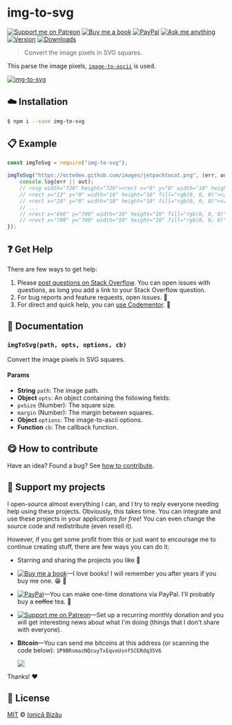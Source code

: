 <!-- Please do not edit this file. Edit the `blah` field in the `package.json` instead. If in doubt, open an issue. -->


# img-to-svg

 [![Support me on Patreon][badge_patreon]][patreon] [![Buy me a book][badge_amazon]][amazon] [![PayPal][badge_paypal_donate]][paypal-donations] [![Ask me anything](https://img.shields.io/badge/ask%20me-anything-1abc9c.svg)](https://github.com/IonicaBizau/ama) [![Version](https://img.shields.io/npm/v/img-to-svg.svg)](https://www.npmjs.com/package/img-to-svg) [![Downloads](https://img.shields.io/npm/dt/img-to-svg.svg)](https://www.npmjs.com/package/img-to-svg)

> Convert the image pixels in SVG squares.

This parse the image pixels, [`image-to-ascii`](https://github.com/IonicaBizau/image-to-ascii) is used.

[![img-to-svg](http://i.imgur.com/HZQqqLn.png)](#)

## :cloud: Installation

```sh
$ npm i --save img-to-svg
```


## :clipboard: Example



```js
const imgToSvg = require("img-to-svg");

imgToSvg("https://octodex.github.com/images/jetpacktocat.png", (err, out) => {
    console.log(err || out);
    // <svg width="720" height="720"><rect x="0" y="0" width="10" height="10" fill="rgb(0, 0, 0)"></rect>
    // <rect x="12" y="0" width="10" height="10" fill="rgb(0, 0, 0)"></rect>
    // <rect x="24" y="0" width="10" height="10" fill="rgb(0, 0, 0)"></rect>
    // ...
    // <rect x="696" y="708" width="10" height="10" fill="rgb(0, 0, 0)"></rect>
    // <rect x="708" y="708" width="10" height="10" fill="rgb(0, 0, 0)"></rect></svg>
});
```



## :question: Get Help

There are few ways to get help:

 1. Please [post questions on Stack Overflow](https://stackoverflow.com/questions/ask). You can open issues with questions, as long you add a link to your Stack Overflow question.
 2. For bug reports and feature requests, open issues. :bug:
 3. For direct and quick help, you can [use Codementor](https://www.codementor.io/johnnyb). :rocket:


## :memo: Documentation


### `imgToSvg(path, opts, options, cb)`
Convert the image pixels in SVG squares.

#### Params

- **String** `path`: The image path.
- **Object** `opts`: An object containing the following fields:
 - `pxSize` (Number): The square size.
 - `margin` (Number): The margin between squares.
- **Object** `options`: The image-to-ascii options.
- **Function** `cb`: The callback function.



## :yum: How to contribute
Have an idea? Found a bug? See [how to contribute][contributing].


## :sparkling_heart: Support my projects

I open-source almost everything I can, and I try to reply everyone needing help using these projects. Obviously,
this takes time. You can integrate and use these projects in your applications *for free*! You can even change the source code and redistribute (even resell it).

However, if you get some profit from this or just want to encourage me to continue creating stuff, there are few ways you can do it:

 - Starring and sharing the projects you like :rocket:
 - [![Buy me a book][badge_amazon]][amazon]—I love books! I will remember you after years if you buy me one. :grin: :book:
 - [![PayPal][badge_paypal]][paypal-donations]—You can make one-time donations via PayPal. I'll probably buy a ~~coffee~~ tea. :tea:
 - [![Support me on Patreon][badge_patreon]][patreon]—Set up a recurring monthly donation and you will get interesting news about what I'm doing (things that I don't share with everyone).
 - **Bitcoin**—You can send me bitcoins at this address (or scanning the code below): `1P9BRsmazNQcuyTxEqveUsnf5CERdq35V6`

    ![](https://i.imgur.com/z6OQI95.png)

Thanks! :heart:



## :scroll: License

[MIT][license] © [Ionică Bizău][website]

[badge_patreon]: http://ionicabizau.github.io/badges/patreon.svg
[badge_amazon]: http://ionicabizau.github.io/badges/amazon.svg
[badge_paypal]: http://ionicabizau.github.io/badges/paypal.svg
[badge_paypal_donate]: http://ionicabizau.github.io/badges/paypal_donate.svg
[patreon]: https://www.patreon.com/ionicabizau
[amazon]: http://amzn.eu/hRo9sIZ
[paypal-donations]: https://www.paypal.com/cgi-bin/webscr?cmd=_s-xclick&hosted_button_id=RVXDDLKKLQRJW
[donate-now]: http://i.imgur.com/6cMbHOC.png

[license]: http://showalicense.com/?fullname=Ionic%C4%83%20Biz%C4%83u%20%3Cbizauionica%40gmail.com%3E%20(https%3A%2F%2Fionicabizau.net)&year=2016#license-mit
[website]: https://ionicabizau.net
[contributing]: /CONTRIBUTING.md
[docs]: /DOCUMENTATION.md

